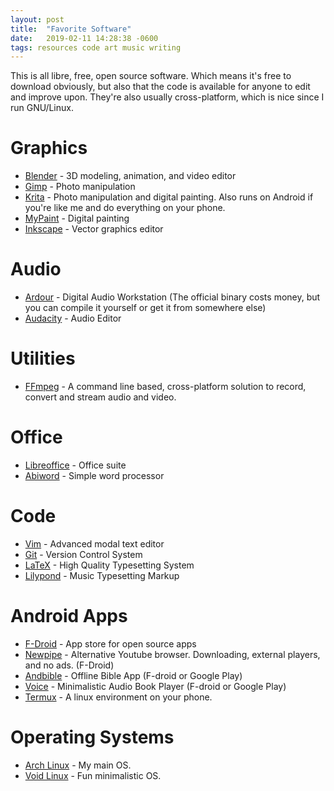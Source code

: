 ```yaml
---
layout: post
title:  "Favorite Software"
date:   2019-02-11 14:28:38 -0600
tags: resources code art music writing
---
```


This is all libre, free, open source software. Which means it's free to download obviously, but also that the code is available for anyone to edit and improve upon. They're also usually cross-platform, which is nice since I run GNU/Linux.

Graphics
=====
- [Blender](http://blender.org) - 3D modeling, animation, and video editor
- [Gimp](http://gimp.org) - Photo manipulation
- [Krita](http://krita.org) - Photo manipulation and digital painting. Also runs on Android if you're like me and do everything on your phone.
- [MyPaint](http://mypaint.org) - Digital painting
- [Inkscape](http://inkscape.org) - Vector graphics editor

Audio
=====
- [Ardour](http://ardour.org) - Digital Audio Workstation (The official binary costs money, but you can compile it yourself or get it from somewhere else)
- [Audacity](http://audacityteam.org) - Audio Editor

Utilities
=====
- [FFmpeg](http://ffmpeg.org) - A command line based, cross-platform solution to record, convert and stream audio and video.

Office
====
- [Libreoffice](http://libreoffice.org) - Office suite
- [Abiword](http://abisource.com) - Simple word processor

Code
====
- [Vim](http://vim.org) - Advanced modal text editor
- [Git](http://git-scm.com) - Version Control System
- [LaTeX](http://latex-project.org) - High Quality Typesetting System
- [Lilypond](http://lilypond.org) - Music Typesetting Markup

Android Apps
====
- [F-Droid](http://f-droid.org) - App store for open source apps
- [Newpipe](http://newpipe.schabi.org) - Alternative Youtube browser. Downloading, external players, and no ads. (F-Droid)
- [Andbible](http://andbible.github.io) - Offline Bible App (F-droid or Google Play)
- [Voice](http://github.com/PaulWoitaschek/Voice) - Minimalistic Audio Book Player (F-droid or Google Play)
- [Termux](https://termux.dev/en/) - A linux environment on your phone.

Operating Systems
====
- [Arch Linux](http://archlinux.org) - My main OS.
- [Void Linux](http://voidlinux.org) - Fun minimalistic OS.
